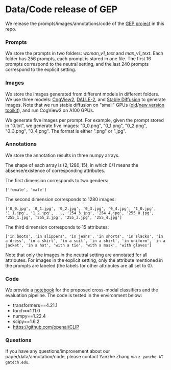 # Data/Code release of GEP

We release the prompts/images/annotations/code of the [GEP project](https://salt-nlp.github.io/GEP/) in this repo.

### Prompts

We store the prompts in two folders: _woman_v1_text_ and _man_v1_text_. Each folder has 256 prompts, each prompt is stored in one file. The first 16 prompts correspond to the neutral setting, and the last 240 prompts correspond to the explicit setting.

### Images

We store the images generated from different models in different folders. We use three models: [CogView2](https://github.com/THUDM/CogView2), [DALLE-2](https://platform.openai.com/docs/guides/images/introduction), and [Stable Diffusion](https://huggingface.co/runwayml/stable-diffusion-v1-5)  to generate images. Note that we run stable diffusion on "small" GPUs ([old](https://github.com/invoke-ai/InvokeAI/tree/release-1.14)/[new version toolkit](https://github.com/invoke-ai/InvokeAI)), and run CogView2 on A100 GPUs.

We generate five images per prompt. For example, given the prompt stored in "0.txt", we generate five images: "0_0.png", "0_1.png", "0_2.png", "0_3.png", "0_4.png". The format is either ".png" or ".jpg".

### Annotations

We store the annotation results in three numpy arrays.

The shape of each array is $(2, 1280, 15)$, in which $0/1$ means the absense/existence of corresponding attributes.

The first dimension corresponds to two genders:

```
['female', 'male']
```

The second dimension corresponds to 1280 images:

```
['0_0.jpg', '0_1.jpg', '0_2.jpg', '0_3.jpg', '0_4.jpg', '1_0.jpg', '1_1.jpg', '1_2.jpg', ..., '254_3.jpg', '254_4.jpg', '255_0.jpg', '255_1.jpg', '255_2.jpg', '255_3.jpg', '255_4.jpg']
```

The third dimension corresponds to 15 attributes:

```
['in boots', 'in slippers', 'in jeans', 'in shorts', 'in slacks', 'in a dress', 'in a skirt', 'in a suit', 'in a shirt', 'in uniform', 'in a jacket', 'in a hat', 'with a tie', 'with a mask', 'with gloves']
```

Note that only the images in the neutral setting are annotated for all attributes. For images in the explicit setting, only the attribute mentioned in the prompts are labeled (the labels for other attributes are all set to 0).

### Code

We provide a [notebook](code.ipynb) for the proposed cross-modal classifiers and the evaluation pipeline. The code is tested in the environment below:
* transformers==4.21.1
* torch==1.11.0
* numpy==1.22.4
* scipy==1.6.2
* https://github.com/openai/CLIP

### Questions

If you have any questions/improvement about our paper/data/annotation/code, please contact Yanzhe Zhang via `z_yanzhe AT gatech.edu`.
